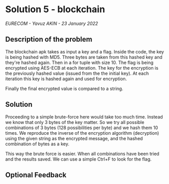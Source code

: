 # Solution 5 - blockchain

*EURECOM - Yavuz AKIN - 23 January 2022*

## Description of the problem

The blockchain apk takes as input a key and a flag. Inside the code, the key is being hashed with MD5. Three bytes are taken from this hashed key and they're hashed again. Then in a for tuple with size 10. The flag is being encrypted using AES-ECB at each iteration. The key for the encryption is the previously hashed value (issued from the the initial key). At each iteration this key is hashed again and used for encryption.

Finally the final encrypted value is compared to a string.


## Solution
 
Proceeding to a simple brute-force here would take too much time. Instead we know that only 3 bytes of the key matter. So we try all possible combinations of 3 bytes (128 possibilities per byte) and we hash them 10 times. We reproduce the inverse of the encryption algorithm (decryption) using the given string as the encrypted message, and the hashed combination of bytes as a key. 

This way the brute force is easier. When all combinations have been tried and the results saved. We can use a simple Ctrl+F to look for the flag.

## Optional Feedback


